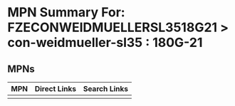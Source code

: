 



# MPN Summary For: FZECONWEIDMUELLERSL3518G21 > con-weidmueller-sl35 : 180G-21

## MPNs
  

|MPN|Direct Links|Search Links|
| :--- | :--- | :--- |
||||
